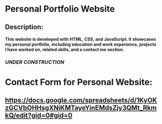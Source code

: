# Personal Portfolio Website
## Description:
#### This website is developed with HTML, CSS, and JavaScript. It showcases my personal portfolio, including education and work experience, projects I have worked on, related skills, and a contact me section.
### *UNDER CONSTRUCTION*

# Contact Form for Personal Website:
## https://docs.google.com/spreadsheets/d/1KyOKzGCVbOHHsgXNiKMTayeYinEMdsZjy3QMt_RkmkQ/edit?gid=0#gid=0


